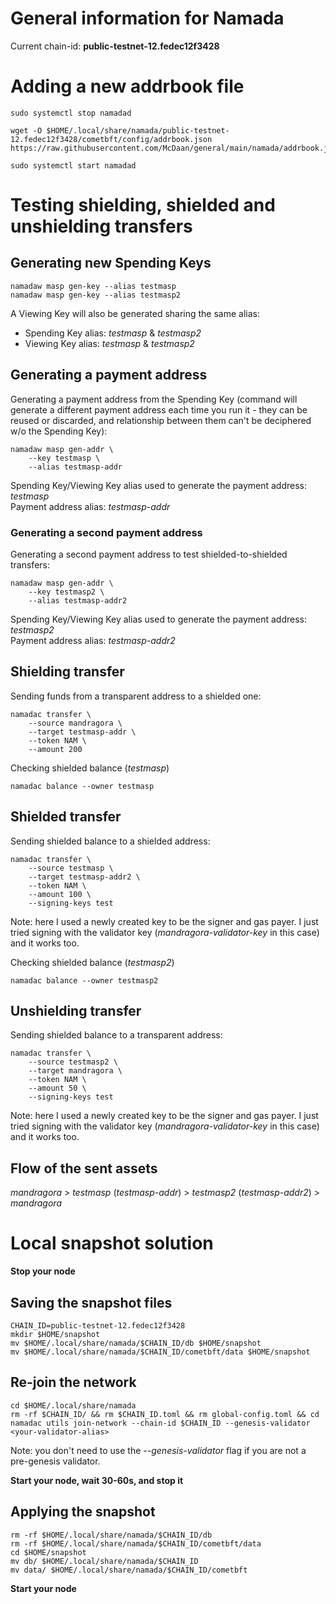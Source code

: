 # General information for Namada

Current chain-id: **public-testnet-12.fedec12f3428**

# Adding a new addrbook file

```
sudo systemctl stop namadad

wget -O $HOME/.local/share/namada/public-testnet-12.fedec12f3428/cometbft/config/addrbook.json https://raw.githubusercontent.com/McDaan/general/main/namada/addrbook.json

sudo systemctl start namadad
```

# Testing shielding, shielded and unshielding transfers

## Generating new Spending Keys
```
namadaw masp gen-key --alias testmasp
namadaw masp gen-key --alias testmasp2
```

A Viewing Key will also be generated sharing the same alias:
- Spending Key alias: *testmasp* & *testmasp2*  
- Viewing Key alias: *testmasp* & *testmasp2*
  
## Generating a payment address
Generating a payment address from the Spending Key (command will generate a different payment address each time you run it - they can be reused or discarded, and relationship between them can't be deciphered w/o the Spending Key):
```
namadaw masp gen-addr \
    --key testmasp \
    --alias testmasp-addr
```
Spending Key/Viewing Key alias used to generate the payment address: *testmasp*  
Payment address alias: *testmasp-addr*  
	
### Generating a second payment address
Generating a second payment address to test shielded-to-shielded transfers:
```
namadaw masp gen-addr \
    --key testmasp2 \
    --alias testmasp-addr2
```	
Spending Key/Viewing Key alias used to generate the payment address: *testmasp2*  
Payment address alias: *testmasp-addr2*  

## Shielding transfer
Sending funds from a transparent address to a shielded one:
```
namadac transfer \
    --source mandragora \
    --target testmasp-addr \
    --token NAM \
    --amount 200
```  
  
Checking shielded balance (*testmasp*)
```
namadac balance --owner testmasp
```

## Shielded transfer
Sending shielded balance to a shielded address:
```
namadac transfer \
    --source testmasp \
    --target testmasp-addr2 \
    --token NAM \
    --amount 100 \
    --signing-keys test
```
Note: here I used a newly created key to be the signer and gas payer. I just tried signing with the validator key (*mandragora-validator-key* in this case) and it works too.  
  
Checking shielded balance (*testmasp2*)
```
namadac balance --owner testmasp2
```
	
## Unshielding transfer
Sending shielded balance to a transparent address:
```
namadac transfer \
    --source testmasp2 \
    --target mandragora \
    --token NAM \
    --amount 50 \
    --signing-keys test
```
Note: here I used a newly created key to be the signer and gas payer. I just tried signing with the validator key (*mandragora-validator-key* in this case) and it works too.  

## Flow of the sent assets
*mandragora* > *testmasp* (*testmasp-addr*) > *testmasp2* (*testmasp-addr2*) > *mandragora*

# Local snapshot solution

**Stop your node**

## Saving the snapshot files
```
CHAIN_ID=public-testnet-12.fedec12f3428
mkdir $HOME/snapshot
mv $HOME/.local/share/namada/$CHAIN_ID/db $HOME/snapshot
mv $HOME/.local/share/namada/$CHAIN_ID/cometbft/data $HOME/snapshot
```
  
## Re-join the network
```
cd $HOME/.local/share/namada
rm -rf $CHAIN_ID/ && rm $CHAIN_ID.toml && rm global-config.toml && cd
namadac utils join-network --chain-id $CHAIN_ID --genesis-validator <your-validator-alias>
```
Note: you don't need to use the *--genesis-validator* flag if you are not a pre-genesis validator.
  
**Start your node, wait 30-60s, and stop it**
  
## Applying the snapshot
```
rm -rf $HOME/.local/share/namada/$CHAIN_ID/db
rm -rf $HOME/.local/share/namada/$CHAIN_ID/cometbft/data
cd $HOME/snapshot
mv db/ $HOME/.local/share/namada/$CHAIN_ID
mv data/ $HOME/.local/share/namada/$CHAIN_ID/cometbft
```
  
**Start your node**


